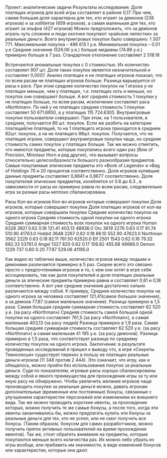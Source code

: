 Проект: аналитические задачи
Результаты исследования:
Доля платящих игроков для всей игры составляет в районе 0,17. При чем, самая большая доля характерна для тех, кто играет за демонов (238 игроков) и за хоббитов (659 игроков), а самая маленькая для тех, кто играет за эльфов (427 игроков) Можно предположить, что за демонов играть чуть сложнее и люди охотнее покупают «райские лепестки» за реальные деньги. 
Всего внутриигровых покупок было совершено: 1 307 771.
Максимальная покупка – 486 615.1 у.е.
Минимальная покупка – 0.01 у.е
Средние значение (526.06 у.е.) больше медианы (74.86 у.е.) примерно больше в 7 раз.
Стандартное отклонение составляет 2 518.18  

Встречаются аномальные покупки с 0 стоимостью. Их количество составляет 907 шт. Доля таких покупок является незначительной и составляет 0,0007.
Анализ платящих и не платящих игроков показал, что по всем расам не платящих игроков больше. Разница варьируется от расы к расе. При этом среднее количество покупок на 1 игрока у не платящих меньше, чем у платящих, т.е. платящих хоть и меньше, но покупок они совершают больше. А вот средняя стоимость 1 покупки у не платящих больше, по всем расам, исключение составляет раса «Northman». По ней у не платящих средняя стоимость 1 покупки составляет 50 671.6950, а у платящих 115 724.6305.
Внутриигровые покупки пользователи совершают. При этом, на 1 пользователя, в среднем, получается 89 шт. покупок. Если же разбить на категории платящий/не платящий, то на 1 платящего игрока приходится в среднем 82шт. покупок, а на не платящего 98шт. покупок. Получается, что не платящие игроки, совершают внутриигровые покупки чаще, но средняя стоимость самих покупок у платящих больше. Так же можно отметить, что имеются предметы, которые покупались всего один раз (Bow of Precision, Minotaur Horn и ряд других), что вызывает вопросы относительно целесообразности большого разнообразия предметов.
Самые покупаемые эпические предметы это «Book of Legends» и «Bag of Holding» 70 и 20 процентов соответственно. Доля игроков купившие данные предметы составляет 0,8841 и 0,8677 соответственно.
Доля покупателей эпических предметов, колеблется от 0.6 до 6.3 , в зависимости от расы но примерно равна по всем расам, следовательно игра за разные расы неплохо сбалансирована. 


Расы	Кол-во игроков	Кол-во игроков которые совершают покупки	Доля игроков, которые совершают покупки	Доля платящих игроков от кол-ва игроков, которые совершили покупки	Среднее количество покупок на одного игрока	Средняя стоимость одной покупки на одного игрока	Средняя суммарная стоимость всех покупок на одного игрока
Human	6328	3921	0.62	0.18	121.41	403.13	48936.0
Orc	3619	2276	0.63	0.17	81.74	510.90	41763.0
Hobbit	3648	2267	0.62	0.18	86.10	552.90	47623.0
Northman	3562	2229	0.63	0.18	82.11	761.50	62520.0
Elf	2501	1543	0.62	0.16	79.32	682.33	53761.0
Angel	1327	820	0.62	0.17	106.82	455.68	48666.0
Demon	1229	737	0.60	0.20	77.87	529.06	41195.0

Как видно из таблички выше, количество игроков между людьми и демонами различается примерно в 5 раз. Скорее всего это связано просто с предпочтениями игроков и то, с кем они хотят в игре себя ассоциировать, так как доля покупателей и доля платящих реальные деньги за эпические предметы примерно равна и составляет 0,61 и 0,18 соответственно.  А вот уже средние значения достаточно сильно различаются между собой. К примеру, Среднее количество покупок на одного игрока за человека составляет 121,41(самое большое значение), а за демона 77,87 (самое маленькое значение). Разница примерно в 1,5 раза. Самая большая средняя суммарная стоимость составляет 62 520 у.е. (за расу «Northman»)
 Средняя стоимость самой большой одной покупки на одного составляет 761,5 (за расу «Northman»), а самая маленькая 403,13 (за расу людей) Разница примерно в 1,9 раза. 
Самая большая средняя суммарная стоимость составляет 62 520 у.е. (за расу «Northman») а самая маленькая 41 195 у.е. (за расу демонов). Разница примерно в 1,5 раза, что соответствует разнице по среднему количеству покупок на одного игрока.
Заключение: в результате проведенных исследований я пришел к выводу что, в игре «Секреты Темнолесья» существует перекос в пользу не платящих реальные деньги игроков (11 348 против 2 444). Это означает, что игру, как и обещалось, можно пройти без использования покупок за реальные деньги. Судя по показателям, игровые расы хорошо сбалансированы между собой и явного преимущества для прохождения игры за ту или иную расу не обнаружено. 
Чтобы увеличить желание игроков чаще производить покупки за реальные деньги можно, давать игрокам дополнительные (временные или постоянные) бонусы, связанные с улучшением характеристик персонажей или изменением их внешнего вида. Так же можно проводить короткие ивенты, за прохождение которых, можно получить те же самые бонусы, а после того, когда эти ивенты заканчивались бы, можно предлагать купить эти бонусы за реальные деньги для тех, кто не успел, или не смог получить все бонусы. (Таким образом, бонусом для самих разработчиков, можно получить приток активных пользователей на время прохождения ивентов).
Так же, стоит обратить внимание на предметы, которые покупаются меньше всего количества раз. Их можно либо убрать из игры вообще, или прибавить им значимости, в виде изменений бонусов или характеристик, которые они дают. 
